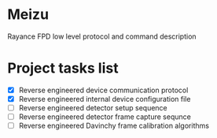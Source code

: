# Meizu
Rayance FPD low level protocol and command description

# Project tasks list
- [x] Reverse engineered  device communication protocol
- [x] Reverse engineered internal  device configuration file
- [ ] Reverse engineered detector setup sequence
- [ ] Reverse engineered detector frame capture sequnce
- [ ] Reverse engineered Davinchy frame calibration  algorithms
